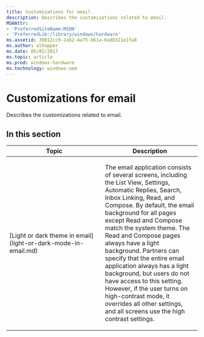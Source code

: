 ```yaml
---
title: Customizations for email
description: Describes the customizations related to email.
MSHAttr:
- 'PreferredSiteName:MSDN'
- 'PreferredLib:/library/windows/hardware'
ms.assetid: 39012cc9-2ab2-4a75-b61a-6ad0321e1fa8
ms.author: alhopper
ms.date: 05/02/2017
ms.topic: article
ms.prod: windows-hardware
ms.technology: windows-oem
---
```


# Customizations for email


Describes the customizations related to email.

## In this section


<table>
<colgroup>
<col width="50%" />
<col width="50%" />
</colgroup>
<thead>
<tr class="header">
<th>Topic</th>
<th>Description</th>
</tr>
</thead>
<tbody>
<tr class="odd">
<td><p>[Light or dark theme in email](light-or-dark-mode-in-email.md)</p></td>
<td><p>The email application consists of several screens, including the List View, Settings, Automatic Replies, Search, Inbox Linking, Read, and Compose. By default, the email background for all pages except Read and Compose match the system theme. The Read and Compose pages always have a light background. Partners can specify that the entire email application always has a light background, but users do not have access to this setting. However, if the user turns on high-contrast mode, it overrides all other settings, and all screens use the high contrast settings.</p></td>
</tr>
</tbody>
</table>

 

 

 






